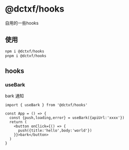 # @dctxf/hooks

自用的一些hooks

## 使用

```bash
npm i @dctxf/hooks
pnpm i @dctxf/hooks
```

## hooks

### useBark
bark 通知

```tsx
import { useBark } from '@dctxf/hooks'

const App = () => {
  const {push,loading,error} = useBark({apiUrl:'xxxx'})
  return (
    <button onClick={() => {
      push({title:'hello',body:'world'})
    }}>bark</button>
  )
}
```
